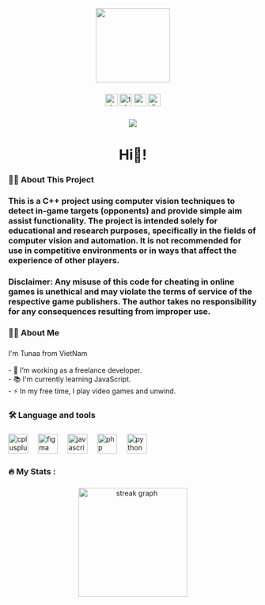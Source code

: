 <div align="center">
  <img height="150" src="https://media1.giphy.com/media/v1.Y2lkPTc5MGI3NjExdmNlNWN2dXJhZjFrcmN4Nndtb3Q3a2MzMmpibGIyd3J3emo2ZXhhcyZlcD12MV9pbnRlcm5hbF9naWZfYnlfaWQmY3Q9Zw/iCtzOV6YfLuWfPrygc/giphy.gif"  />
</div>

###

<div align="center">
  <img src="https://img.shields.io/static/v1?message=Stackoverflow&logo=stackoverflow&label=&color=FE7A16&logoColor=white&labelColor=&style=for-the-badge" height="25" alt="stackoverflow logo"  />
  <img src="https://img.shields.io/static/v1?message=Telegram&logo=telegram&label=&color=2CA5E0&logoColor=white&labelColor=&style=for-the-badge" height="25" alt="telegram logo"  />
  <img src="https://img.shields.io/static/v1?message=Gmail&logo=gmail&label=&color=D14836&logoColor=white&labelColor=&style=for-the-badge" height="25" alt="gmail logo"  />
  <img src="https://img.shields.io/static/v1?message=Discord&logo=discord&label=&color=7289DA&logoColor=white&labelColor=&style=for-the-badge" height="25" alt="discord logo"  />
</div>

###

<div align="center">
  <img src="https://visitor-badge.laobi.icu/badge?page_id=Tunaa-11342.Tunaa-11342&"  />
</div>

###

<h1 align="center">Hi👋!</h1>

###
<h3 align="left">👩‍💻  About This Project</h3>

###
<h3 align="left">This is a C++ project using computer vision techniques to detect in-game targets (opponents) and provide simple aim assist functionality. The project is intended solely for educational and research purposes, specifically in the fields of computer vision and automation. It is not recommended for use in competitive environments or in ways that affect the experience of other players.</h3>

###
<h3 align="left">Disclaimer:
Any misuse of this code for cheating in online games is unethical and may violate the terms of service of the respective game publishers. The author takes no responsibility for any consequences resulting from improper use.</h3>



###
<h3 align="left">👩‍💻  About Me</h3>

###

<p align="left">I'm Tunaa from VietNam<br><br>- 🔭 I’m working as a freelance developer.<br>- 📚 I'm currently learning JavaScript.<br>- ⚡ In my free time, I play video games and unwind.</p>

###

<h3 align="left">🛠 Language and tools</h3>

###

<div align="left">
  <img src="https://cdn.jsdelivr.net/gh/devicons/devicon/icons/cplusplus/cplusplus-original.svg" height="40" alt="cplusplus logo"  />
  <img width="12" />
  <img src="https://cdn.jsdelivr.net/gh/devicons/devicon/icons/figma/figma-original.svg" height="40" alt="figma logo"  />
  <img width="12" />
  <img src="https://cdn.jsdelivr.net/gh/devicons/devicon/icons/javascript/javascript-original.svg" height="40" alt="javascript logo"  />
  <img width="12" />
  <img src="https://cdn.jsdelivr.net/gh/devicons/devicon/icons/php/php-original.svg" height="40" alt="php logo"  />
  <img width="12" />
  <img src="https://cdn.jsdelivr.net/gh/devicons/devicon/icons/python/python-original.svg" height="40" alt="python logo"  />
</div>

###

<h3 align="left">🔥   My Stats :</h3>

###

<div align="center">
  <img src="https://streak-stats.demolab.com?user=Tunaa-11342&locale=en&mode=daily&theme=dark&hide_border=false&border_radius=5&order=3" height="220" alt="streak graph"  />
</div>

###
